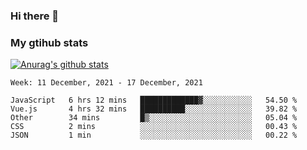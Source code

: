 ### Hi there 👋

### My gtihub stats

[![Anurag's github stats](https://github-readme-stats.vercel.app/api?username=gaozhidong)](https://github.com/gaozhidong/github-readme-stats)

<!--START_SECTION:waka-->
```text
Week: 11 December, 2021 - 17 December, 2021

JavaScript   6 hrs 12 mins   █████████████▓░░░░░░░░░░░   54.50 % 
Vue.js       4 hrs 32 mins   ██████████░░░░░░░░░░░░░░░   39.82 % 
Other        34 mins         █▒░░░░░░░░░░░░░░░░░░░░░░░   05.04 % 
CSS          2 mins          ░░░░░░░░░░░░░░░░░░░░░░░░░   00.43 % 
JSON         1 min           ░░░░░░░░░░░░░░░░░░░░░░░░░   00.22 % 
```
<!--END_SECTION:waka-->